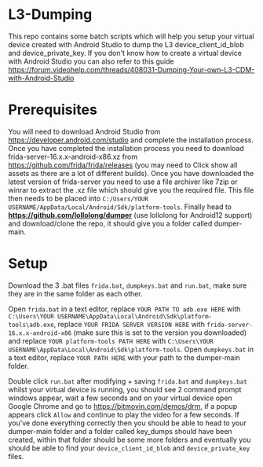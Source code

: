 # L3-Dumping

This repo contains some batch scripts which will help you setup your virtual device created with Android Studio to dump the L3 device_client_id_blob and device_private_key. If you don't know how to create a virtual device with Android Studio you can also refer to this guide https://forum.videohelp.com/threads/408031-Dumping-Your-own-L3-CDM-with-Android-Studio

# Prerequisites
You will need to download Android Studio from https://developer.android.com/studio and complete the installation process.
Once you have completed the installation process you need to download frida-server-16.x.x-android-x86.xz from https://github.com/frida/frida/releases (you may need to Click show all assets as there are a lot of different builds). Once you have downloaded the latest version of frida-server you need to use a file archiver like 7zip or winrar to extract the .xz file which should give you the required file. This file then needs to be placed into `C:/Users/YOUR USERNAME/AppData/Local/Android/Sdk/platform-tools`.
Finally head to **https://github.com/lollolong/dumper** (use lollolong for Android12 support) and download/clone the repo, it should give you a folder called dumper-main.

# Setup
Download the 3 .bat files `frida.bat`, `dumpkeys.bat` and `run.bat`, make sure they are in the same folder as each other. 

Open `frida.bat` in a text editor, replace `YOUR PATH TO adb.exe HERE` with `C:\Users\YOUR USERNAME\AppData\Local\Android\Sdk\platform-tools\adb.exe`, replace `YOUR FRIDA SERVER VERSION HERE` with `frida-server-16.x.x-android-x86` (make sure this is set to the version you downloaded) and replace `YOUR platform-tools PATH HERE` with `C:\Users\YOUR USERNAME\AppData\Local\Android\Sdk\platform-tools`.
Open `dumpkeys.bat` in a text editor, replace `YOUR PATH HERE` with your path to the dumper-main folder.
 
Double click `run.bat` after modifying + saving `frida.bat` and `dumpkeys.bat` whilst your virtual device is running, you should see 2 command prompt windows appear, wait a few seconds and on your virtual device open Google Chrome and go to https://bitmovin.com/demos/drm, if a popup appears click `Allow` and continue to play the video for a few seconds. 
If you've done everything correctly then you should be able to head to your dumper-main folder and a folder called key_dumps should have been created, within that folder should be some more folders and eventually you should be able to find your `device_client_id_blob` and `device_private_key` files. 
